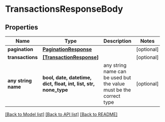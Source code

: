# TransactionsResponseBody


## Properties
Name | Type | Description | Notes
------------ | ------------- | ------------- | -------------
**pagination** | [**PaginationResponse**](PaginationResponse.md) |  | [optional] 
**transactions** | [**[TransactionResponse]**](TransactionResponse.md) |  | [optional] 
**any string name** | **bool, date, datetime, dict, float, int, list, str, none_type** | any string name can be used but the value must be the correct type | [optional]

[[Back to Model list]](../README.md#documentation-for-models) [[Back to API list]](../README.md#documentation-for-api-endpoints) [[Back to README]](../README.md)


